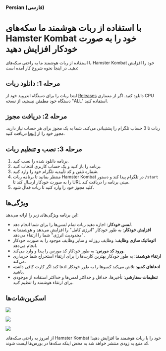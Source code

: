 ### Persian (فارسی)

# با استفاده از ربات هوشمند ما سکه‌های Hamster Kombat خود را به صورت خودکار افزایش دهید

با استفاده از ربات هوشمند ما به راحتی سکه‌های Hamster Kombat خود را افزایش دهید. در اینجا نحوه شروع کار آمده است:

## مرحله 1: دانلود ربات

ابتدا ربات را برای دستگاه اندروید خود از [Releases](https://github.com/mokhtarabadi/hamster-kombat-smart-bot/releases) دانلود کنید. اگر از معماری CPU دستگاه خود مطمئن نیستید، از نسخه "ALL" استفاده کنید.

## مرحله 2: دریافت مجوز

ربات تا 3 حساب تلگرام را پشتیبانی می‌کند. شما به یک مجوز برای هر حساب نیاز دارید. مجوز خود را از [اینجا](https://hamsterbot.click/product/licence/) دریافت کنید.

## مرحله 3: نصب و تنظیم ربات

1. برنامه دانلود شده را نصب کنید.
2. برنامه را باز کنید و یک حساب کاربری انتخاب کنید.
3. شماره تلفن و کد تأییدیه تلگرام خود را وارد کنید.
4. منتظر بمانید تا برنامه ربات Hamster Kombat در تلگرام پیدا کند و دستور `/start` را به صورت خودکار ارسال کند تا URL مینی برنامه را دریافت کند.
5. کلید مجوز خود را وارد کنید تا ربات فعال شود.

## ویژگی‌ها

این برنامه ویژگی‌های زیر را ارائه می‌دهد:

- **لمس خودکار**: اجازه دهید ربات تمام لمس‌ها را برای شما انجام دهد.
- **افزایش خودکار**: به طور خودکار "انرژی کامل" را افزایش می‌دهد و هوشمندانه "محدودیت انرژی" شما را ارتقاء می‌دهد.
- **اتوماتیک سازی وظایف**: وظایف روزانه و سایر وظایف موجود را به صورت خودکار انجام می‌دهد.
- **ورود کد مورس**: به طور خودکار کد مورس را پیدا و وارد می‌کند.
- **ارتقاء هوشمند**: به طور خودکار بهترین کارت‌ها را برای ارتقاء استخراج شما خریداری می‌کند.
- **ادعاهای کمبو**: تلاش می‌کند کمبوها را به طور خودکار ادعا کند اگر کارت کافی داشته باشید.
- **تنظیمات سفارشی**: تأخیرها، حداقل و حداکثر لمس‌ها و حداکثر استفاده از موجودی برای ارتقاء هوشمند را تنظیم کنید.

## اسکرین‌شات‌ها

![](https://hamsterbot.click/wp-content/uploads/2024/06/screenshot-2024-06-19_01.14.49.662-768x1365.png)

![](https://hamsterbot.click/wp-content/uploads/2024/06/screenshot-2024-06-19_01.15.01.486-768x1365.png)

![](https://hamsterbot.click/wp-content/uploads/2024/06/screenshot-2024-06-19_01.15.13.967-768x1365.png)

از امروز به راحتی سکه‌های Hamster Kombat خود را با ربات هوشمند ما افزایش دهید!
کد منبع به زودی منتشر خواهد شد به محض اینکه سکه‌ها در بورس‌ها لیست شوند.
